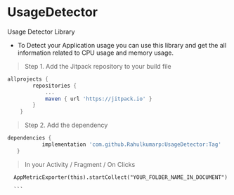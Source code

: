 # UsageDetector

Usage Detector Library
- To Detect your Application usage you can use this library and get the all information related to CPU usage and memory usage.

> Step 1. Add the Jitpack repository to your build file

```gradle
allprojects {
		repositories {
			...
			maven { url 'https://jitpack.io' }
		}
	}
  ```
  
 > Step 2. Add the dependency
 
 ```gradle
 dependencies {
	        implementation 'com.github.Rahulkumarp:UsageDetector:Tag'
	}
  ```
  
  > In your Activity / Fragment / On Clicks
  
  ```
    AppMetricExporter(this).startCollect("YOUR_FOLDER_NAME_IN_DOCUMENT")
    
    ```
